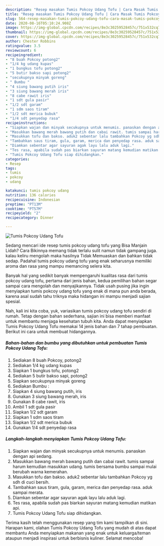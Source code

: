 ```yaml
---
description: "Resep masakan Tumis Pokcoy Udang Tofu | Cara Masak Tumis Pokcoy Udang Tofu Yang Lezat Sekali"
title: "Resep masakan Tumis Pokcoy Udang Tofu | Cara Masak Tumis Pokcoy Udang Tofu Yang Lezat Sekali"
slug: 564-resep-masakan-tumis-pokcoy-udang-tofu-cara-masak-tumis-pokcoy-udang-tofu-yang-lezat-sekali
date: 2020-08-16T05:10:24.908Z
image: https://img-global.cpcdn.com/recipes/8e3c30259528457c/751x532cq70/tumis-pokcoy-udang-tofu-foto-resep-utama.jpg
thumbnail: https://img-global.cpcdn.com/recipes/8e3c30259528457c/751x532cq70/tumis-pokcoy-udang-tofu-foto-resep-utama.jpg
cover: https://img-global.cpcdn.com/recipes/8e3c30259528457c/751x532cq70/tumis-pokcoy-udang-tofu-foto-resep-utama.jpg
author: Chester Robbins
ratingvalue: 3.5
reviewcount: 6
recipeingredient:
- "8 buah Pokcoy potong2"
- "1/4 kg udang kupas"
- "1 bungkus tofu potong2"
- "5 butir bakso sapi potong2"
- "secukupnya minyak goreng"
- " Bumbu "
- "4 siung bawang putih iris"
- "3 siung bawang merah iris"
- "8 cabe rawit iris"
- "1 sdt gula pasir"
- "1/2 sdt garam"
- "1 sdm saos tiram"
- "1/2 sdt merica bubuk"
- "1/4 sdt penyedap rasa"
recipeinstructions:
- "Siapkan wajan dan minyak secukupnya untuk menumis. panaskan dengan api sedang."
- "Masukkan bawang merah bawang putih dan cabai rawit. tumis sampai harum kemudian masukkan udang. tumis bersama bumbu sampai mulai berubah warna kemerahan."
- "Masukkan tofu dan bakso. aduk2 sebentar lalu tambahkan Pokcoy yg sdh di cuci bersih."
- "Tambahkan saus tiram, gula, garam, merica dan penyedap rasa. aduk sampai merata."
- "Diamkan sebentar agar sayuran agak layu lalu aduk lagi."
- "Tes rasa, apabila sudah pas biarkan sayuran matang kemudian matikan api."
- "Tumis Pokcoy Udang Tofu siap dihidangkan."
categories:
- Resep
tags:
- tumis
- pokcoy
- udang

katakunci: tumis pokcoy udang 
nutrition: 136 calories
recipecuisine: Indonesian
preptime: "PT13M"
cooktime: "PT57M"
recipeyield: "2"
recipecategory: Dinner

---
```



![Tumis Pokcoy Udang Tofu](https://img-global.cpcdn.com/recipes/8e3c30259528457c/751x532cq70/tumis-pokcoy-udang-tofu-foto-resep-utama.jpg)

Sedang mencari ide resep tumis pokcoy udang tofu yang Bisa Manjain Lidah? Cara Bikinnya memang tidak terlalu sulit namun tidak gampang juga. kalau keliru mengolah maka hasilnya Tidak Memuaskan dan bahkan tidak sedap. Padahal tumis pokcoy udang tofu yang enak seharusnya memiliki aroma dan rasa yang mampu memancing selera kita.



Banyak hal yang sedikit banyak mempengaruhi kualitas rasa dari tumis pokcoy udang tofu, pertama dari jenis bahan, kedua pemilihan bahan segar sampai cara mengolah dan menyajikannya. Tidak usah pusing jika ingin menyiapkan tumis pokcoy udang tofu yang enak di mana pun anda berada, karena asal sudah tahu triknya maka hidangan ini mampu menjadi sajian spesial.


Nah, kali ini kita coba, yuk, variasikan tumis pokcoy udang tofu sendiri di rumah. Tetap dengan bahan sederhana, sajian ini bisa memberi manfaat untuk membantu menjaga kesehatan tubuh kita. Anda dapat menyiapkan Tumis Pokcoy Udang Tofu memakai 14 jenis bahan dan 7 tahap pembuatan. Berikut ini cara untuk membuat hidangannya.

<!--inarticleads1-->

##### Bahan-bahan dan bumbu yang dibutuhkan untuk pembuatan Tumis Pokcoy Udang Tofu:

1. Sediakan 8 buah Pokcoy, potong2
1. Sediakan 1/4 kg udang kupas
1. Siapkan 1 bungkus tofu, potong2
1. Sediakan 5 butir bakso sapi, potong2
1. Siapkan secukupnya minyak goreng
1. Sediakan  Bumbu :
1. Siapkan 4 siung bawang putih, iris
1. Gunakan 3 siung bawang merah, iris
1. Gunakan 8 cabe rawit, iris
1. Ambil 1 sdt gula pasir
1. Siapkan 1/2 sdt garam
1. Siapkan 1 sdm saos tiram
1. Siapkan 1/2 sdt merica bubuk
1. Gunakan 1/4 sdt penyedap rasa




<!--inarticleads2-->

##### Langkah-langkah menyiapkan Tumis Pokcoy Udang Tofu:

1. Siapkan wajan dan minyak secukupnya untuk menumis. panaskan dengan api sedang.
1. Masukkan bawang merah bawang putih dan cabai rawit. tumis sampai harum kemudian masukkan udang. tumis bersama bumbu sampai mulai berubah warna kemerahan.
1. Masukkan tofu dan bakso. aduk2 sebentar lalu tambahkan Pokcoy yg sdh di cuci bersih.
1. Tambahkan saus tiram, gula, garam, merica dan penyedap rasa. aduk sampai merata.
1. Diamkan sebentar agar sayuran agak layu lalu aduk lagi.
1. Tes rasa, apabila sudah pas biarkan sayuran matang kemudian matikan api.
1. Tumis Pokcoy Udang Tofu siap dihidangkan.




Terima kasih telah menggunakan resep yang tim kami tampilkan di sini. Harapan kami, olahan Tumis Pokcoy Udang Tofu yang mudah di atas dapat membantu Anda menyiapkan makanan yang enak untuk keluarga/teman ataupun menjadi inspirasi untuk berbisnis kuliner. Selamat mencoba!
